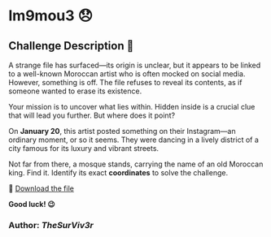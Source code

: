 # lm9mou3 😞  
## Challenge Description 📄  
A strange file has surfaced—its origin is unclear, but it appears to be linked to a well-known Moroccan artist who is often mocked on social media. However, something is off. The file refuses to reveal its contents, as if someone wanted to erase its existence.  

Your mission is to uncover what lies within. Hidden inside is a crucial clue that will lead you further. But where does it point?  

On **January 20**, this artist posted something on their Instagram—an ordinary moment, or so it seems. They were dancing in a lively district of a city famous for its luxury and vibrant streets.  

Not far from there, a mosque stands, carrying the name of an old Moroccan king. Find it. Identify its exact **coordinates** to solve the challenge.  

🔗 [Download the file](https://we.tl/t-HRTaK9sYE4)  

**Good luck! 😉**  

### Author: *TheSurViv3r*  

